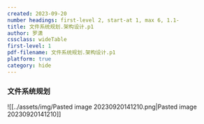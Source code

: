 ```yaml
---
created: 2023-09-20
number headings: first-level 2, start-at 1, max 6, 1.1-
title: 文件系统规划.架构设计.p1
author: 罗潇
cssclass: wideTable
first-level: 1
pdf-filename: 文件系统规划.架构设计.p1
platform: true
category: hide
---
```


### 文件系统规划

![[../assets/img/Pasted image 20230920141210.png|Pasted image 20230920141210]]
